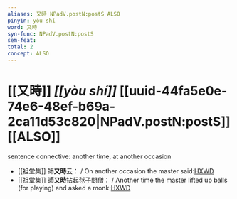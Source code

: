 ```yaml
---
aliases: 又時 NPadV.postN:postS ALSO
pinyin: yòu shí
word: 又時
syn-func: NPadV.postN:postS
sem-feat: 
total: 2
concept: ALSO 
---
```

# [[又時]] *[[yòu shí]]*  [[uuid-44fa5e0e-74e6-48ef-b69a-2ca11d53c820|NPadV.postN:postS]] [[ALSO]]
sentence connective: another time, at another occasion
 - [[祖堂集]] 師**又時**云： / On another occasion the master said:[HXWD](https://hxwd.org/textview.html?location=KR6q0002_Yan_005-2034a.1)
 - [[祖堂集]] 師**又時**拈起毬子問僧： / Another time the master lifted up balls (for playing) and asked a monk:[HXWD](https://hxwd.org/textview.html?location=KR6q0002_Yan_016-4112a.29)